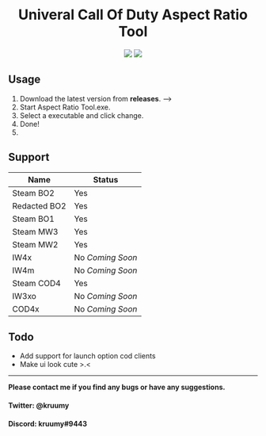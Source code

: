 <h1 align="center">
  <br>
  Univeral Call Of Duty Aspect Ratio Tool
  <br>
</h1>

<div align="center">
  <a href="https://github.com/kruumy/cod-aspect-ratio-tool/releases"><img src="https://img.shields.io/github/v/release/kruumy/cod-aspect-ratio-tool?label=Latest%20version&style=flat-square"></a>
  <a href="https://paypal.me/JPauls281"><img src="https://img.shields.io/badge/Donate-Paypal-orange?style=flat-square"></a>
</div>

## Usage

1. Download the latest version from **releases**. -->
2. Start Aspect Ratio Tool.exe.
3. Select a executable and click change.
4. Done!
5. 
## Support

| Name | Status |
| --- | --- |
| Steam BO2 | Yes |
| Redacted BO2 | Yes |
| Steam BO1 | Yes |
| Steam MW3 | Yes |
| Steam MW2 | Yes |
| IW4x | No *Coming Soon* |
| IW4m | No *Coming Soon* |
| Steam COD4 | Yes |
| IW3xo | No *Coming Soon* |
| COD4x | No *Coming Soon* |


## Todo

* Add support for launch option cod clients
* Make ui look cute >.<

---

**Please contact me if you find any bugs or have any suggestions.**
#### Twitter: @kruumy
#### Discord: kruumy#9443
